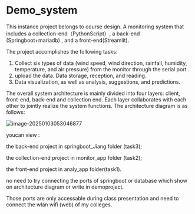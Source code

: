 # Demo_system

This instance project belongs to course design. A monitoring system that includes a collection-end（PythonScript）, a back-end (Springboot+mariadb) , and a front-end(Streamlit).

The project accomplishes the following tasks:

1. Collect six types of data (wind speed, wind direction, rainfall, humidity, temperature, and air pressure) from the monitor through the serial port .
2. upload the data. Data storage, reception, and reading. 
3. Data visualization, as well as analysis, suggestions, and predictions.

The overall system architecture is mainly divided into four layers: client, front-end, back-end and collection end. Each layer collaborates with each other to jointly realize the system functions. The architecture diagram is as follows:

![image-20250103053046877](https://resource-un4.pages.dev/article/image-20250103053046877.png)

youcan view :

the back-end project in springboot_Jiang folder (task3); 

the collection-end project in monitor_app folder (task2);

the front-end project in analy_app folder(task1).



no need to try connecting the ports of springboot or database which show on architecture diagram or write in demoproject. 

Those ports are only accessable during class presentation and need to connect the wlan wifi (web) of my colleges. 
